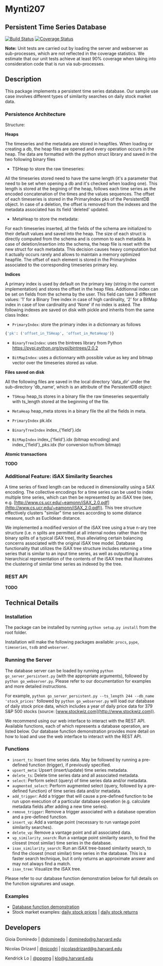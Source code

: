 
Mynti207
================================================


Persistent Time Series Database
------------------------------------------------

[![Build Status](https://travis-ci.org/Mynti207/cs207project.svg?branch=master)](https://travis-ci.org/Mynti207/cs207project) [![Coverage Status](https://coveralls.io/repos/github/Mynti207/cs207project/badge.svg?branch=master)](https://coveralls.io/github/Mynti207/cs207project?branch=master)


**Note:** Unit tests are carried out by loading the server and webserver as sub-processes, which are not reflected in the coverage statistics. We estimate that our unit tests achieve at least 90% coverage when taking into consideration code that is run via sub-processes.




Description
-----------

This package implements a persistent time series database. Our sample use case involves different types of similarity searches on daily stock market data.



### Persistence Architecture

Structure:

**Heaps**

The timeseries and the metadata are stored in heapfiles. When loading or creating a db, the heap files are opened and every operation occurs in the heap. The data are formatted with the python struct library and saved in the two following binary files

- TSHeap to store the raw timeseries:

All the timeseries stored need to have the same length (it's a parameter that need to be set when opening a db and it's checked when loading one). This length is stored at the begining of the heap, follows each time series as the encoded concatenation of the times and the values sequences. The offset of each timeseries is stored in the PrimaryIndex pks of the PersistentDB object. In case of a deletion, the offset is removed from the indexes and the metadata associated has its field 'deleted' updated.

- MetaHeap to store the metadata:

For each timeseries inserted, all the fields of the schema are initialized to their default values and saved into the heap. The size of each struct is directly computed from the schema and is common to each metadata. In case of deletion/insertion into the schema, the heap file is reset with the new struct for each metadata. This decision causes heavy computation but it actually occurs rarely and allows to maintain a memory optimized heapfile. The offset of each element is stored in the PrimaryIndex associated to the corresponding timeseries primary key.


**Indices**

A primary index is used by default on the primary key (string in the current implementation) and stores the offset in the heap files. Addtionnal index can be set on fields from the schema by the user. This field can take 3 different values: '1' for a Binary Tree index in case of high cardinality, '2' for a BitMap index in case of low cardinality and 'None' if no index is asked.
The following indexes are saved on disk with pickle and inherits from the same class Index:

- `PrimaryIndex`: store the primary index in a dictionnary as follows 
```python
{'pk': ('offset_in_TSHeap', 'offset_in_MetaHeap')}
```

- `BinaryTreeIndex`:
uses the bintrees library from Python https://pypi.python.org/pypi/bintrees/2.0.2

- `BitMapIndex`:
uses a dictionnary with possible value as key and bitmap vector over the timeseries stored as value.

**Files saved on disk**

All the following files are saved in the local directory 'data_dir' under the sub-directory 'db_name', which is an attribute of the PersistentDB object:

- `TSHeap`
heap_ts stores in a binary file the raw timeseries sequentially with ts_length stored at the beginning of the file.

- `MetaHeap`
heap_meta stores in a binary file the all the fields in meta.

- `PrimaryIndex`
pk.idx

- `BinaryTreeIndex`
index_{'field'}.idx

- `BitMapIndex`
index_{'field'}.idx (bitmap encoding) and index_{'field'}_pks.idx (for conversion to/from bitmap)

**Atomic transactions**

**TODO**




### Additional Feature: iSAX Similarity Searches

A time series of fixed length can be reduced in dimensionality using a SAX encoding. The collective encodings for a time series can be used to index multiple time series, which can then be represented by an iSAX tree (see, e.g. [http://www.cs.ucr.edu/~eamonn/iSAX_2.0.pdf](http://www.cs.ucr.edu/~eamonn/iSAX_2.0.pdf)). This tree structure effectively clusters "similar" time series according to some distance measure, such as
Euclidean distance.

We implemented a modified version of the iSAX tree using a true n-ary tree structure (i.e. n splits are permitted at all internal nodes rather than the binary splits of a typical iSAX tree), thus alleviating certain balancing concerns associated with the original iSAX tree model. Database functionality that utilizes the iSAX tree structure includes returning a time series that is similar to an input time series, as well as outputting a hierarchical representation of the contents of the iSAX tree that illustrates the clustering of similar time series as indexed by the tree.



### REST API

**TODO**




## Technical Details

### Installation

The package can be installed by running `python setup.py install` from the root folder.

Installation will make the following packages available: `procs`, `pype`, `timeseries`, `tsdb` and `webserver`.




### Running the Server
The database server can be loaded by running `python go_server_persistent.py` (with the appropriate arguments), followed by `python go_webserver.py`. Please refer to our documentation for examples and more detailed instructions.

For example, `python go_server_persistent.py --ts_length 244 --db_name 'stock_prices'` followed by `python go_webserver.py` will load our database of daily stock price data, which includes a year of daily price data for 379 S&P 500 stocks (source: [www.stockwiz.com](http://www.stockwiz.com)).

We recommend using our web interface to interact with the REST API. Available functions, each of which represents a database operation, are listed below. Our database function demonstration provides more detail on how to load and use the web interface to interact with the REST API.



### Functions
* `insert_ts`: Insert time series data. May be followed by running a pre-defined function (trigger), if previously specified.
* `upsert_meta`: Upsert (insert/update) time series metadata.
* `delete_ts`: Delete time series data and all associated metadata.
* `select`: Perform select (query) of time series data and/or metadata.
* `augmented_select`: Perform augmented select (query, followed by a pre-defined function) of time series data and/or metadata.
* `add_trigger`: Add a trigger that will cause a pre-defined function to be run upon execution of a particular database operation (e.g. calculate metadata fields after adding a new time series).
* `remove_trigger`: Remove a trigger associated with a database operation and a pre-defined function.
* `insert_vp`: Add a vantage point (necessary to run vantage point similarity searches).
* `delete_vp`: Remove a vantage point and all associated data.
* `vp_similarity_search`: Run a vantage point similarity search, to find the closest (most similar) time series in the database.
* `isax_similarity_search`: Run an iSAX tree-based similarity search, to find the closest (most similar) time series in the database. This is a faster search technique, but it only returns an approximate answer and may not always find a match.
* `isax_tree`: Visualize the iSAX tree.

Please refer to our database function demonstration below for full details on the function signatures and usage.




### Examples
* [Database function demonstration](docs/demo.ipynb)
* Stock market examples: [daily stock prices](docs/stock_example_prices.ipynb) | [daily stock returns](docs/stock_example_returns.ipynb)





Developers
----------

Gioia Dominedo  |  [@dominedo](https://github.com/dominedo)  |  dominedo@g.harvard.edu

Nicolas Drizard  |  [@nicodri](https://github.com/nicodri)  |  nicolasdrizard@g.harvard.edu

Kendrick Lo  |  [@ppgmg](https://github.com/ppgmg)  |  klo@g.harvard.edu
